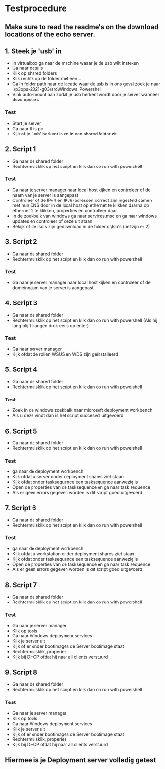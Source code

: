 # Testprocedure
## Make sure to read the readme's on the download locations of the echo server.
## 1. Steek je 'usb' in
  - In virtualbox ga naar de machine waaar je de usb wilt insteken
  - Ga naar details
  - Klik op shared folders
  - Klik rechts op de folder met een +
  - Ga in folder path naar de locatie waar de usb is in ons geval zoek je naar .\p3ops-2021-g03\src\Windows_Powershell
  - Vink auto-mount aan zodat je usb herkent wordt door je server wanneer deze opstart.
### Test
  - Start je server
  - Ga naar this pc
  - Kijk of je 'usb' herkent is en in een shared folder zit
  
## 2. Script 1
  - Ga naar de shared folder
  - Rechtermuisklik op het script en klik dan op run with powershell
### Test
  - Ga naar je server manager naar local host kijken en controleer of de naam van je server is aangepast
  - Controleer of de IPv4 en IPv6-adressen correct zijn ingesteld samen met hun DNS door in de local host op ethernet te klikken daarna op ethernet 2 te klikken, properties en controlleer daar.
  - In de zoekbalk van windows ga naar services.msc en ga naar windows updates en controleer of deze uit staan
  - Bekijk of de iso's zijn gedownload in de folder c:\Iso's (het zijn er 2)
## 3. Script 2
  - Ga naar de shared folder
  - Rechtermuisklik op het script en klik dan op run with powershell
### Test
  - Ga naar je server manager naar local host kijken en controleer of de domeinnaam van je server is aangepast
## 4. Script 3
  - Ga naar de shared folder
  - Rechtermuisklik op het script en klik dan op run with powershell (Als hij lang blijft hangen druk eens op enter)
### Test
  - Ga naar server manager
  - Kijk ofdat de rollen WSUS en WDS zijn geïnstalleerd
## 5. Script 4
  - Ga naar de shared folder
  - Rechtermuisklik op het script en klik dan op run with powershell
### Test
  - Zoek in de windows zoekbalk naar microsoft deployment workbench
  - Als u deze vindt dan is het script succesvol uitgevoerd
## 6. Script 5
  - Ga naar de shared folder
  - Rechtermuisklik op het script en klik dan op run with powershell
### Test
  - ga naar de deployment workbench
  - Kijk ofdat u server onder deployment shares ziet staan
  - Kijk ofdat onder tasksequence een tasksequence aanwezig is
  - Open de properties van de tasksequence en ga naar task sequence
  - Als er geen errors gegeven worden is dit script goed uitgevoerd
## 7. Script 6
  - Ga naar de shared folder
  - Rechtermuisklik op het script en klik dan op run with powershell
### Test
  - ga naar de deployment workbench
  - Kijk ofdat u workstation onder deployment shares ziet staan
  - Kijk ofdat onder tasksequence een tasksequence aanwezig is
  - Open de properties van de tasksequence en ga naar task sequence
  - Als er geen errors gegeven worden is dit script goed uitgevoerd
 ## 8. Script 7
  - Ga naar de shared folder
  - Rechtermuisklik op het script en klik dan op run with powershell
### Test
  - Ga naar je server manager
  - Klik op tools
  - Ga naar Windows deployment services
  - Klik je server uit
  - Kijk of er onder bootimages de Server bootimage staat
  - Rechtermuisklik, properies
  - Kijk bij DHCP ofdat hij naar all clients verstuurd
 ## 9. Script 8
  - Ga naar de shared folder
  - Rechtermuisklik op het script en klik dan op run with powershell
### Test
  - Ga naar je server manager
  - Klik op tools
  - Ga naar Windows deployment services
  - Klik je server uit
  - Kijk of er onder bootimages de Server bootimage staat
  - Rechtermuisklik, properies
  - Kijk bij DHCP ofdat hij naar all clients verstuurd
## Hiermee is je Deployment server volledig getest
